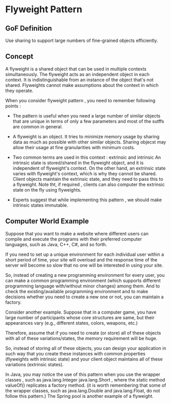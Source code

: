 
# Flyweight Pattern

## GoF Definition

Use sharing to support large numbers of fine-grained objects efficiently.

## Concept

A flyweight is a shared object that can be used in multiple contexts simultaneously.
The flyweight acts as an independent object in each context.
It is indistinguishable from an instance of the object that's not shared.
Flyweights cannot make assumptions about the context in which they operate.

When you consider flyweight pattern , you need to remember following points :
- The pattern is useful when you need a large number of similar objects that are unique in terms
of only a few parameters and most of the sutffs are common in general.
  
- A flyweight is an object. It tries to minimize memory usage by sharing data as much as possible with other
similar objects. Sharing objecst may allow their usage at fine granularities with minimum costs.
  
- Two common terms are used in this context : extrinsic and intrinsic
An intrinsic state is stored/shared in the flyweight object, and it is independent of flyweight's context.
  On the other hand, an extrinsic state varies with flyweight's context, which is why they cannot be shared.
Client objects maintain the extrinsic state, and they need to pass this to a flyweight.
Note tht, if required , clients can also computer the extrinsic state on the fly using flyweights. 
  
- Experts suggest that while implementing this pattern , we should make intrinsic states immutable.

## Computer World Example

Suppose that you want to make a website where different users can compile and 
execute the programs with their preferred computer languages, such as Java, C++, C#, and so forth.

If you need to set up a unique environment for each individual user within a short period of time, 
your site will overload and the response time of the server will become so slow 
that no one will be interested in using your site.

So, instead of creating a new programming environment for every user, 
you can make a common programming environment (which supports different programming language
with/without minor changes) among them. And to check the existing/available programming environment 
and to make decisions whether you need to create a new one or not, you can maintain a factory.

Consider another example. Suppose that in a computer game, 
you have large number of participants whose core structures are same, 
but their appearances vary (e.g., different states, colors, weapons, etc.)

Therefore, assume that if you need to create (or store) all of these objects with 
all of these variations/states, the memory requirement will be huge.

So, instead of storing all of these objects, you can design your application in such way 
that you create these instances with common properties (flyweights with
intrinsic state) and your client object maintains all of these variations (extrinsic states).

In Java, you may notice the use of this pattern when you use the wrapper classes , such as java.lang.Integer
java.lang.Short , where the static method valueOf() replicates a factory method.
(it is worth remembering that some of the wrapper classes,
such as java.lang.Double and java.lang.Float, do not follow this pattern.) 
The Spring pool is another example of a flyweight.
